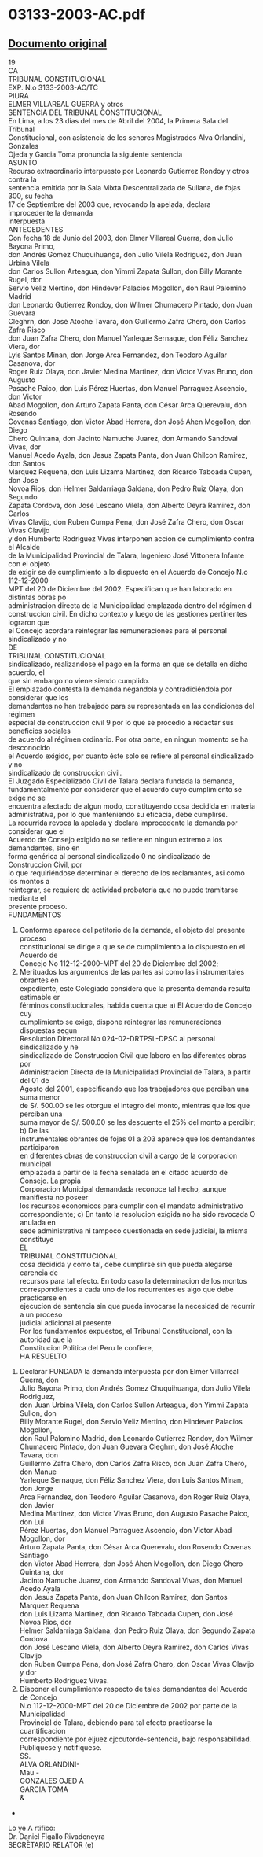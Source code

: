
03133-2003-AC.pdf
=================
  
[Documento original](https://tc.gob.pe/jurisprudencia/2004/03133-2003-AC.pdf)  
---  
19  
CA  
TRIBUNAL CONSTITUCIONAL  
EXP. N.o 3133-2003-AC/TC  
PIURA  
ELMER VILLAREAL GUERRA y otros  
SENTENCIA DEL TRIBUNAL CONSTITUCIONAL  
En Lima, a los 23 dias del mes de Abril del 2004, la Primera Sala del Tribunal  
Constitucional, con asistencia de los senores Magistrados Alva Orlandini, Gonzales  
Ojeda y Garcia Toma pronuncia la siguiente sentencia  
ASUNTO  
Recurso extraordinario interpuesto por Leonardo Gutierrez Rondoy y otros contra la  
sentencia emitida por la Sala Mixta Descentralizada de Sullana, de fojas 300, su fecha  
17 de Septiembre del 2003 que, revocando la apelada, declara improcedente la demanda  
interpuesta  
ANTECEDENTES  
Con fecha 18 de Junio del 2003, don Elmer Villareal Guerra, don Julio Bayona Primo,  
don Andrés Gomez Chuquihuanga, don Julio Vilela Rodriguez, don Juan Urbina Vilela  
don Carlos Sullon Arteagua, don Yimmi Zapata Sullon, don Billy Morante Rugel, dor  
Servio Veliz Mertino, don Hindever Palacios Mogollon, don Raul Palomino Madrid  
don Leonardo Gutierrez Rondoy, don Wilmer Chumacero Pintado, don Juan Guevara  
Cleghrn, don José Atoche Tavara, don Guillermo Zafra Chero, don Carlos Zafra Risco  
don Juan Zafra Chero, don Manuel Yarleque Sernaque, don Féliz Sanchez Viera, dor  
Lyis Santos Minan, don Jorge Arca Fernandez, don Teodoro Aguilar Casanova, dor  
Roger Ruiz Olaya, don Javier Medina Martinez, don Victor Vivas Bruno, don Augusto  
Pasache Paico, don Luis Pérez Huertas, don Manuel Parraguez Ascencio, don Victor  
Abad Mogollon, don Arturo Zapata Panta, don César Arca Querevalu, don Rosendo  
Covenas Santiago, don Victor Abad Herrera, don José Ahen Mogollon, don Diego  
Chero Quintana, don Jacinto Namuche Juarez, don Armando Sandoval Vivas, dor  
Manuel Acedo Ayala, don Jesus Zapata Panta, don Juan Chilcon Ramirez, don Santos  
Marquez Requena, don Luis Lizama Martinez, don Ricardo Taboada Cupen, don Jose  
Novoa Rios, don Helmer Saldarriaga Saldana, don Pedro Ruiz Olaya, don Segundo  
Zapata Cordova, don José Lescano Vilela, don Alberto Deyra Ramirez, don Carlos  
Vivas Clavijo, don Ruben Cumpa Pena, don José Zafra Chero, don Oscar Vivas Clavijo  
y don Humberto Rodriguez Vivas interponen accion de cumplimiento contra el Alcalde  
de la Municipalidad Provincial de Talara, Ingeniero José Vittonera Infante con el objeto  
de exigir se de cumplimiento a lo dispuesto en el Acuerdo de Concejo N.o 112-12-2000  
MPT del 20 de Diciembre del 2002. Especifican que han laborado en distintas obras po  
administracion directa de la Municipalidad emplazada dentro del régimen d  
construccion civil. En dicho contexto y luego de las gestiones pertinentes lograron que  
el Concejo acordara reintegrar las remuneraciones para el personal sindicalizado y no  
DE  
TRIBUNAL CONSTITUCIONAL  
sindicalizado, realizandose el pago en la forma en que se detalla en dicho acuerdo, el  
que sin embargo no viene siendo cumplido.  
El emplazado contesta la demanda negandola y contradiciéndola por considerar que los  
demandantes no han trabajado para su representada en las condiciones del régimen  
especial de construccion civil 9 por lo que se procedio a redactar sus beneficios sociales  
de acuerdo al régimen ordinario. Por otra parte, en ningun momento se ha desconocido  
el Acuerdo exigido, por cuanto éste solo se refiere al personal sindicalizado y no  
sindicalizado de construccion civil.  
El Juzgado Especializado Civil de Talara declara fundada la demanda,  
fundamentalmente por considerar que el acuerdo cuyo cumplimiento se exige no se  
encuentra afectado de algun modo, constituyendo cosa decidida en materia  
administrativa, por lo que manteniendo su eficacia, debe cumplirse.  
La recurrida revoca la apelada y declara improcedente la demanda por considerar que el  
Acuerdo de Consejo exigido no se refiere en ningun extremo a los demandantes, sino en  
forma genérica al personal sindicalizado 0 no sindicalizado de Construccion Civil, por  
lo que requiriéndose determinar el derecho de los reclamantes, asi como los montos a  
reintegrar, se requiere de actividad probatoria que no puede tramitarse mediante el  
presente proceso.  
FUNDAMENTOS  
1) Conforme aparece del petitorio de la demanda, el objeto del presente proceso  
constitucional se dirige a que se de cumplimiento a lo dispuesto en el Acuerdo de  
Concejo No 112-12-2000-MPT del 20 de Diciembre del 2002;  
2) Merituados los argumentos de las partes asi como las instrumentales obrantes en  
expediente, este Colegiado considera que la presenta demanda resulta estimable er  
férminos constitucionales, habida cuenta que a) El Acuerdo de Concejo cuy  
cumplimiento se exige, dispone reintegrar las remuneraciones dispuestas segun  
Resolucion Directoral No 024-02-DRTPSL-DPSC al personal sindicalizado y ne  
sindicalizado de Construccion Civil que laboro en las diferentes obras por  
Administracion Directa de la Municipalidad Provincial de Talara, a partir del 01 de  
Agosto del 2001, especificando que los trabajadores que perciban una suma menor  
de S/. 500.00 se les otorgue el integro del monto, mientras que los que perciban una  
suma mayor de S/. 500.00 se les descuente el 25% del monto a percibir; b) De las  
instrumentales obrantes de fojas 01 a 203 aparece que los demandantes participaron  
en diferentes obras de construccion civil a cargo de la corporacion municipal  
emplazada a partir de la fecha senalada en el citado acuerdo de Consejo. La propia  
Corporacion Municipal demandada reconoce tal hecho, aunque manifiesta no poseer  
los recursos economicos para cumplir con el mandato administrativo  
correspondiente; c) En tanto la resolucion exigida no ha sido revocada O anulada en  
sede administrativa ni tampoco cuestionada en sede judicial, la misma constituye  
EL  
TRIBUNAL CONSTITUCIONAL  
cosa decidida y como tal, debe cumplirse sin que pueda alegarse carencia de  
recursos para tal efecto. En todo caso la determinacion de los montos  
correspondientes a cada uno de los recurrentes es algo que debe practicarse en  
ejecucion de sentencia sin que pueda invocarse la necesidad de recurrir a un proceso  
judicial adicional al presente  
Por los fundamentos expuestos, el Tribunal Constitucional, con la autoridad que la  
Constitucion Politica del Peru le confiere,  
HA RESUELTO  
1. Declarar FUNDADA la demanda interpuesta por don Elmer Villarreal Guerra, don  
Julio Bayona Primo, don Andrés Gomez Chuquihuanga, don Julio Vilela Rodriguez,  
don Juan Urbina Vilela, don Carlos Sullon Arteagua, don Yimmi Zapata Sullon, don  
Billy Morante Rugel, don Servio Veliz Mertino, don Hindever Palacios Mogollon,  
don Raul Palomino Madrid, don Leonardo Gutierrez Rondoy, don Wilmer  
Chumacero Pintado, don Juan Guevara Cleghrn, don José Atoche Tavara, don  
Guillermo Zafra Chero, don Carlos Zafra Risco, don Juan Zafra Chero, don Manue  
Yarleque Sernaque, don Féliz Sanchez Viera, don Luis Santos Minan, don Jorge  
Arca Fernandez, don Teodoro Aguilar Casanova, don Roger Ruiz Olaya, don Javier  
Medina Martinez, don Victor Vivas Bruno, don Augusto Pasache Paico, don Lui  
Pérez Huertas, don Manuel Parraguez Ascencio, don Victor Abad Mogollon, dor  
Arturo Zapata Panta, don César Arca Querevalu, don Rosendo Covenas Santiago  
don Victor Abad Herrera, don José Ahen Mogollon, don Diego Chero Quintana, dor  
Jacinto Namuche Juarez, don Armando Sandoval Vivas, don Manuel Acedo Ayala  
don Jesus Zapata Panta, don Juan Chilcon Ramirez, don Santos Marquez Requena  
don Luis Lizama Martinez, don Ricardo Taboada Cupen, don José Novoa Rios, dor  
Helmer Saldarriaga Saldana, don Pedro Ruiz Olaya, don Segundo Zapata Cordova  
don José Lescano Vilela, don Alberto Deyra Ramirez, don Carlos Vivas Clavijo  
don Ruben Cumpa Pena, don José Zafra Chero, don Oscar Vivas Clavijo y dor  
Humberto Rodriguez Vivas.  
2. Disponer el cumplimiento respecto de tales demandantes del Acuerdo de Concejo  
N.o 112-12-2000-MPT del 20 de Diciembre de 2002 por parte de la Municipalidad  
Provincial de Talara, debiendo para tal efecto practicarse la cuantificacion  
correspondiente por eljuez cjccutorde-sentencia, bajo responsabilidad.  
Publiquese y notifiquese.  
SS.  
ALVA ORLANDINI-  
Mau -  
GONZALES OJED A  
GARCIA TOMA  
&  
-  
Lo ye A rtifico:  
Dr. Daniel Figallo Rivadeneyra  
SECRÈTARIO RELATOR (e)